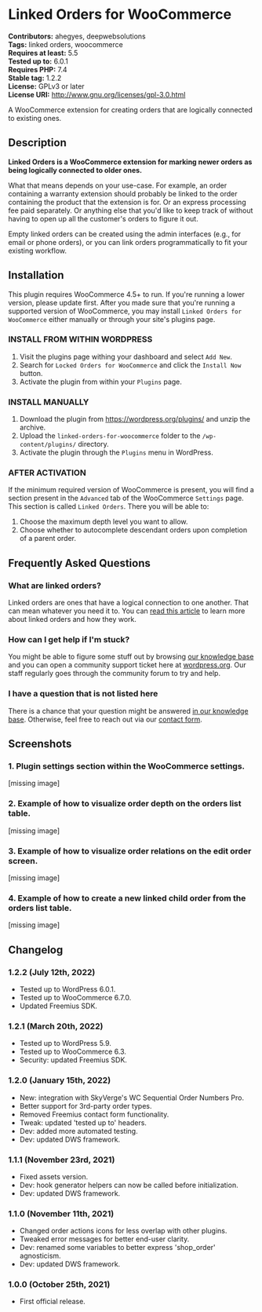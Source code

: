 # Linked Orders for WooCommerce

**Contributors:** ahegyes, deepwebsolutions \
**Tags:** linked orders, woocommerce \
**Requires at least:** 5.5 \
**Tested up to:** 6.0.1 \
**Requires PHP:** 7.4 \
**Stable tag:** 1.2.2   \
**License:** GPLv3 or later \
**License URI:** http://www.gnu.org/licenses/gpl-3.0.html

A WooCommerce extension for creating orders that are logically connected to existing ones.

## Description

**Linked Orders is a WooCommerce extension for marking newer orders as being logically connected to older ones.**

What that means depends on your use-case. For example, an order containing a warranty extension should probably be linked to the order containing the product that the extension is for. Or an express processing fee paid separately. Or anything else that you'd like to keep track of without having to open up all the customer's orders to figure it out.

Empty linked orders can be created using the admin interfaces (e.g., for email or phone orders), or you can link orders programmatically to fit your existing workflow.

## Installation

This plugin requires WooCommerce 4.5+ to run. If you're running a lower version, please update first. After you made sure that you're running a supported version of WooCommerce, you may install `Linked Orders for WooCommerce` either manually or through your site's plugins page.

### INSTALL FROM WITHIN WORDPRESS

1. Visit the plugins page withing your dashboard and select `Add New`.
1. Search for `Locked Orders for WooCommerce` and click the `Install Now` button.
1. Activate the plugin from within your `Plugins` page.

### INSTALL MANUALLY

1. Download the plugin from https://wordpress.org/plugins/ and unzip the archive.
1. Upload the `linked-orders-for-woocommerce` folder to the `/wp-content/plugins/` directory.
1. Activate the plugin through the `Plugins` menu in WordPress.

### AFTER ACTIVATION

If the minimum required version of WooCommerce is present, you will find a section present in the `Advanced` tab of the WooCommerce `Settings` page. This section is called `Linked Orders`. There you will be able to:

1. Choose the maximum depth level you want to allow.
1. Choose whether to autocomplete descendant orders upon completion of a parent order.

## Frequently Asked Questions

### What are linked orders?

Linked orders are ones that have a logical connection to one another. That can mean whatever you need it to. You can [read this article](https://docs.deep-web-solutions.com/plugins/linked-orders-for-woocommerce/what-is-a-linked-order/) to learn more about linked orders and how they work.

### How can I get help if I'm stuck?

You might be able to figure some stuff out by browsing [our knowledge base](https://docs.deep-web-solutions.com/article-categories/linked-orders-for-woocommerce/) and you can open a community support ticket here at [wordpress.org](https://wordpress.org/support/plugin/linked-orders-for-woocommerce/). Our staff regularly goes through the community forum to try and help.

### I have a question that is not listed here

There is a chance that your question might be answered [in our knowledge base](https://docs.deep-web-solutions.com/article-categories/linked-orders-for-woocommerce/). Otherwise, feel free to reach out via our [contact form](https://www.deep-web-solutions.com/contact/).

## Screenshots

### 1. Plugin settings section within the WooCommerce settings.

[missing image]

### 2. Example of how to visualize order depth on the orders list table.

[missing image]

### 3. Example of how to visualize order relations on the edit order screen.

[missing image]

### 4. Example of how to create a new linked child order from the orders list table.

[missing image]


## Changelog

### 1.2.2 (July 12th, 2022)

* Tested up to WordPress 6.0.1.
* Tested up to WooCommerce 6.7.0.
* Updated Freemius SDK.

### 1.2.1 (March 20th, 2022)

* Tested up to WordPress 5.9.
* Tested up to WooCommerce 6.3.
* Security: updated Freemius SDK.

### 1.2.0 (January 15th, 2022)

* New: integration with SkyVerge's WC Sequential Order Numbers Pro.
* Better support for 3rd-party order types.
* Removed Freemius contact form functionality.
* Tweak: updated 'tested up to' headers.
* Dev: added more automated testing.
* Dev: updated DWS framework.

### 1.1.1 (November 23rd, 2021)

* Fixed assets version.
* Dev: hook generator helpers can now be called before initialization.
* Dev: updated DWS framework.

### 1.1.0 (November 11th, 2021)

* Changed order actions icons for less overlap with other plugins.
* Tweaked error messages for better end-user clarity.
* Dev: renamed some variables to better express 'shop_order' agnosticism.
* Dev: updated DWS framework.

### 1.0.0 (October 25th, 2021)

* First official release.
